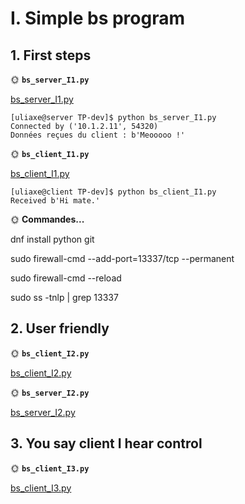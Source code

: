 # I. Simple bs program

## 1. First steps


🌞 **`bs_server_I1.py`**

[bs_server_I1.py](bs_python_I1.py)

```
[uliaxe@server TP-dev]$ python bs_server_I1.py
Connected by ('10.1.2.11', 54320)
Données reçues du client : b'Meooooo !'
```


🌞 **`bs_client_I1.py`**

[bs_client_I1.py](bs_client_I1.py)

```
[uliaxe@client TP-dev]$ python bs_client_I1.py
Received b'Hi mate.'
```

🌞 **Commandes...**

dnf install python git

sudo firewall-cmd --add-port=13337/tcp --permanent

sudo firewall-cmd --reload

sudo ss -tnlp | grep 13337

## 2. User friendly
🌞 **`bs_client_I2.py `**

[bs_client_I2.py](bs_client_I2.py)

🌞 **`bs_server_I2.py`**

[bs_server_I2.py](bs_server_I2.py)

## 3. You say client I hear control

🌞 **`bs_client_I3.py`**

[bs_client_I3.py](bs_client_I3.py)